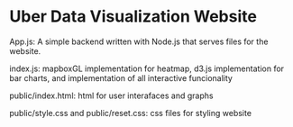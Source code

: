 # Uber Data Visualization Website

App.js: A simple backend written with Node.js that serves files for the website. 

index.js: mapboxGL implementation for heatmap, d3.js implementation for bar charts, and implementation of all interactive funcionality

public/index.html: html for user interafaces and graphs

public/style.css and public/reset.css: css files for styling website
